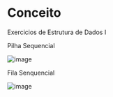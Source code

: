 # Conceito

Exercicios de Estrutura de Dados I

Pilha Sequencial

![image](https://user-images.githubusercontent.com/62299705/227274966-b5c705b2-04fa-4cff-9766-49b402dc79fb.png)


Fila Senquencial

![image](https://user-images.githubusercontent.com/62299705/227275062-46c59ec3-ef6b-4905-a647-347f3aa5c135.png)
